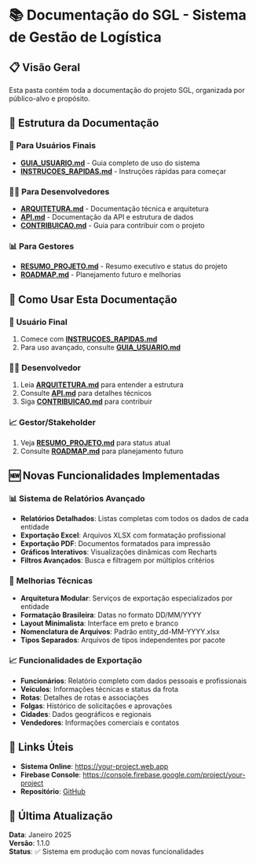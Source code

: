 # 📚 Documentação do SGL - Sistema de Gestão de Logística

## 📋 Visão Geral

Esta pasta contém toda a documentação do projeto SGL, organizada por público-alvo e propósito.

## 📁 Estrutura da Documentação

### 🚀 **Para Usuários Finais**

- **[GUIA_USUARIO.md](./GUIA_USUARIO.md)** - Guia completo de uso do sistema
- **[INSTRUCOES_RAPIDAS.md](./INSTRUCOES_RAPIDAS.md)** - Instruções rápidas para começar

### 👨‍💻 **Para Desenvolvedores**

- **[ARQUITETURA.md](./ARQUITETURA.md)** - Documentação técnica e arquitetura
- **[API.md](./API.md)** - Documentação da API e estrutura de dados
- **[CONTRIBUICAO.md](./CONTRIBUICAO.md)** - Guia para contribuir com o projeto

### 📊 **Para Gestores**

- **[RESUMO_PROJETO.md](./RESUMO_PROJETO.md)** - Resumo executivo e status do projeto
- **[ROADMAP.md](./ROADMAP.md)** - Planejamento futuro e melhorias

## 🎯 **Como Usar Esta Documentação**

### 👤 **Usuário Final**

1. Comece com **[INSTRUCOES_RAPIDAS.md](./INSTRUCOES_RAPIDAS.md)**
2. Para uso avançado, consulte **[GUIA_USUARIO.md](./GUIA_USUARIO.md)**

### 👨‍💻 **Desenvolvedor**

1. Leia **[ARQUITETURA.md](./ARQUITETURA.md)** para entender a estrutura
2. Consulte **[API.md](./API.md)** para detalhes técnicos
3. Siga **[CONTRIBUICAO.md](./CONTRIBUICAO.md)** para contribuir

### 📈 **Gestor/Stakeholder**

1. Veja **[RESUMO_PROJETO.md](./RESUMO_PROJETO.md)** para status atual
2. Consulte **[ROADMAP.md](./ROADMAP.md)** para planejamento futuro

## 🆕 **Novas Funcionalidades Implementadas**

### 📊 **Sistema de Relatórios Avançado**

- **Relatórios Detalhados**: Listas completas com todos os dados de cada entidade
- **Exportação Excel**: Arquivos XLSX com formatação profissional
- **Exportação PDF**: Documentos formatados para impressão
- **Gráficos Interativos**: Visualizações dinâmicas com Recharts
- **Filtros Avançados**: Busca e filtragem por múltiplos critérios

### 🔧 **Melhorias Técnicas**

- **Arquitetura Modular**: Serviços de exportação especializados por entidade
- **Formatação Brasileira**: Datas no formato DD/MM/YYYY
- **Layout Minimalista**: Interface em preto e branco
- **Nomenclatura de Arquivos**: Padrão entity_dd-MM-YYYY.xlsx
- **Tipos Separados**: Arquivos de tipos independentes por pacote

### 📈 **Funcionalidades de Exportação**

- **Funcionários**: Relatório completo com dados pessoais e profissionais
- **Veículos**: Informações técnicas e status da frota
- **Rotas**: Detalhes de rotas e associações
- **Folgas**: Histórico de solicitações e aprovações
- **Cidades**: Dados geográficos e regionais
- **Vendedores**: Informações comerciais e contatos

## 🔗 **Links Úteis**

- **Sistema Online**: https://your-project.web.app
- **Firebase Console**: https://console.firebase.google.com/project/your-project
- **Repositório**: [GitHub](https://github.com/seu-usuario/logistica)

## 📝 **Última Atualização**

**Data**: Janeiro 2025  
**Versão**: 1.1.0  
**Status**: ✅ Sistema em produção com novas funcionalidades
